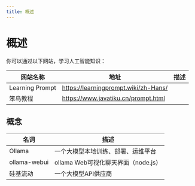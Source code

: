 ```yaml
---
title: 概述
---
```



# 概述

你可以通过以下网站，学习人工智能知识：


| 网站名称            |地址|描述|
|-----------------|---|---|
| Learning Prompt |<https://learningprompt.wiki/zh-Hans/>||
| 笨鸟教程            |<https://www.javatiku.cn/prompt.html>||


## 概念

| 名词            | 描述                         |
|---------------|----------------------------|
| Ollama        | 一个大模型本地训练、部署、运维平台          |
| ollama-webui  | ollama Web可视化聊天界面（node.js） |
| 硅基流动          | 一个大模型API供应商                |


